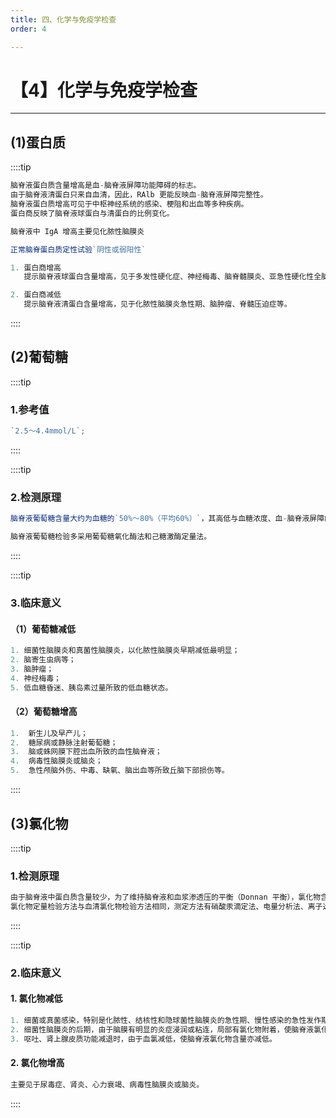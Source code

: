 ```yaml
---
title: 四、化学与免疫学检查
order: 4

---
```


# 【4】化学与免疫学检查

<kaodian :text="'临床检验基础记忆卡'" />

<!-- ###### 第十二章 脑脊液检验

> 临床检验基础 -->

<beitiL/>

---

## (1)蛋白质

<son :text="'临床检验基础检验记忆卡'" text1="(1)蛋白质" :textOption="[['相关专业知识','专业实践能力'],['了解','专业知识','专业实践能力'],['掌握','专业知识','专业实践能力']]" />

::::tip

```js
脑脊液蛋白质含量增高是血-脑脊液屏障功能障碍的标志。
由于脑脊液清蛋白只来自血清，因此，RAlb 更能反映血-脑脊液屏障完整性。
脑脊液蛋白质增高可见于中枢神经系统的感染、梗阻和出血等多种疾病。
蛋白商反映了脑脊液球蛋白与清蛋白的比例变化。

脑脊液中 IgA 增高主要见化脓性脑膜炎

正常脑脊蛋白质定性试验`阴性或弱阳性`

1. 蛋白商增高
   提示脑脊液球蛋白含量增高，见于多发性硬化症、神经梅毒、脑脊髓膜炎、亚急性硬化性全脑炎等。

2. 蛋白商减低
   提示脑脊液清蛋白含量增高，见于化脓性脑膜炎急性期、脑肿瘤、脊髓压迫症等。
```

::::

## (2)葡萄糖

<son :text="'临床检验基础检验记忆卡'" text1="(2)葡萄糖" :textOption="[['相关专业知识','专业实践能力'],['了解','专业知识','专业实践能力'],['掌握','专业知识','专业实践能力']]" />

::::tip

### 1.参考值

```js
`2.5～4.4mmol/L`;
```

::::

::::tip

### 2.检测原理

```js
脑脊液葡萄糖含量大约为血糖的`50%～80%（平均60%）`，其高低与血糖浓度、血-脑脊液屏障的通透性、葡萄糖的酵解程度有关。

脑脊液葡萄糖检验多采用葡萄糖氧化酶法和己糖激酶定量法。
```

::::

::::tip

### 3.临床意义

#### （1）葡萄糖减低

```js
1. 细菌性脑膜炎和真菌性脑膜炎，以化脓性脑膜炎早期减低最明显；
2. 脑寄生虫病等；
3. 脑肿瘤；
4. 神经梅毒；
5. 低血糖昏迷、胰岛素过量所致的低血糖状态。
```

#### （2）葡萄糖增高

```js
1.  新生儿及早产儿；
2.  糖尿病或静脉注射葡萄糖；
3.  脑或蛛网膜下腔出血所致的血性脑脊液；
4.  病毒性脑膜炎或脑炎；
5.  急性颅脑外伤、中毒、缺氧、脑出血等所致丘脑下部损伤等。
```

::::

## (3)氯化物

<son :text="'临床检验基础检验记忆卡'" text1="(3)氯化物" :textOption="[['相关专业知识','专业实践能力'],['了解','专业知识','专业实践能力'],['了解','专业知识','专业实践能力']]" />

::::tip

### 1.检测原理

```js
由于脑脊液中蛋白质含量较少，为了维持脑脊液和血浆渗透压的平衡（Donnan 平衡），氯化物含量约为血浆的 1.2 ～ 1.3 倍。
氯化物定量检验方法与血清氯化物检验方法相同，测定方法有硝酸汞滴定法、电量分析法、离子选择性电极法和硫氰酸汞比色法。临床常用电极法。
```

::::

::::tip

### 2.临床意义

#### 1. 氯化物减低

```js
1. 细菌或真菌感染，特别是化脓性、结核性和隐球菌性脑膜炎的急性期、慢性感染的急性发作期。
2. 细菌性脑膜炎的后期，由于脑膜有明显的炎症浸润或粘连，局部有氯化物附着，使脑脊液氯化物低。
3. 呕吐、肾上腺皮质功能减退时，由于血氯减低，使脑脊液氯化物含量亦减低。
```

#### 2. 氯化物增高

```js
主要见于尿毒症、肾炎、心力衰竭、病毒性脑膜炎或脑炎。
```

::::
